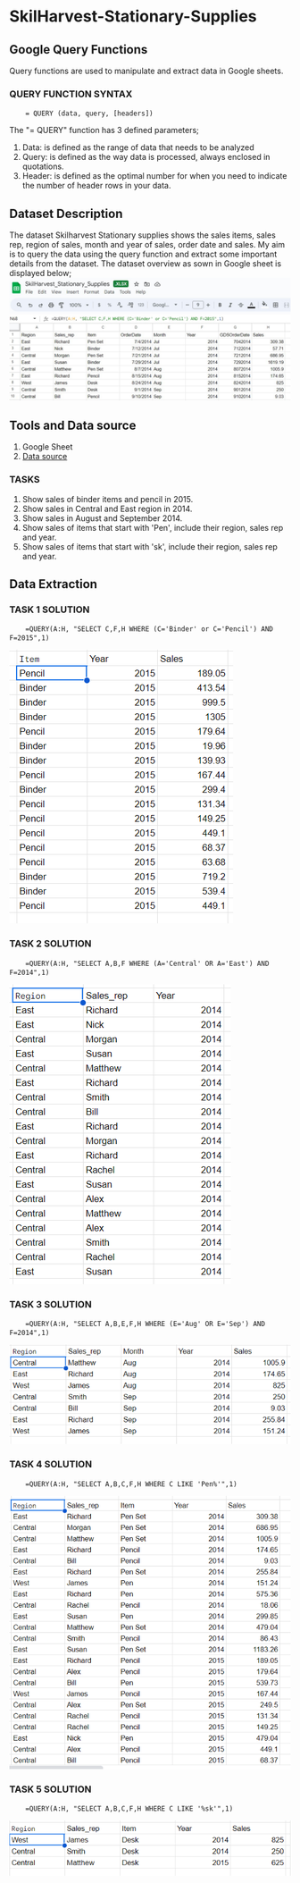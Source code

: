 # SkilHarvest-Stationary-Supplies

## Google Query Functions
Query functions are used to manipulate and extract data in Google sheets.

### QUERY FUNCTION SYNTAX
  ```
      = QUERY (data, query, [headers])
  ```

The "= QUERY" function has 3 defined parameters;
1. Data: is defined as the range of data that needs to be analyzed
2. Query: is defined as the way data is processed, always enclosed in quotations.
3. Header: is defined as the optimal number for when you need to indicate the number of header rows in your data.

## Dataset Description

The dataset Skilharvest Stationary supplies shows the sales items, sales rep, region of sales, month and year of sales, order date and sales.
My aim is to query the data using the query function and extract some important details from the dataset. The dataset overview as sown in Google sheet is displayed below;
![](https://github.com/Crowngold/SkilHarvest-Stationary-Supplies/blob/main/SKILHARVEST%20DATASET.jpg)

## Tools and Data source
1. Google Sheet
2. [Data source](https://github.com/Crowngold/SkilHarvest-Stationary-Supplies/blob/main/SkilHarvest_Stationary_Supplies.csv)


### TASKS
1. Show sales of binder items and pencil in 2015.
2. Show sales in Central and East region in 2014.
3. Show sales in August and September 2014.
4. Show sales of items that start with 'Pen', include their region, sales rep and year.
5. Show sales of items that start with 'sk', include their region, sales rep and year.

## Data Extraction

### TASK 1 SOLUTION
```
    =QUERY(A:H, "SELECT C,F,H WHERE (C='Binder' or C='Pencil') AND F=2015",1)
```
![](https://github.com/Crowngold/SkilHarvest-Stationary-Supplies/blob/main/TASK%201.jpg)



### TASK 2 SOLUTION
```
    =QUERY(A:H, "SELECT A,B,F WHERE (A='Central' OR A='East') AND F=2014",1)
```
![](https://github.com/Crowngold/SkilHarvest-Stationary-Supplies/blob/main/TASK%202.jpg)

### TASK 3 SOLUTION
```
    =QUERY(A:H, "SELECT A,B,E,F,H WHERE (E='Aug' OR E='Sep') AND F=2014",1)
```
![](https://github.com/Crowngold/SkilHarvest-Stationary-Supplies/blob/main/TASK%203.jpg)

### TASK 4 SOLUTION
```
    =QUERY(A:H, "SELECT A,B,C,F,H WHERE C LIKE 'Pen%'",1)
```
![](https://github.com/Crowngold/SkilHarvest-Stationary-Supplies/blob/main/TASK%204.jpg)

### TASK 5 SOLUTION
```
    =QUERY(A:H, "SELECT A,B,C,F,H WHERE C LIKE '%sk'",1)
```
![](https://github.com/Crowngold/SkilHarvest-Stationary-Supplies/blob/main/TASK%205.jpg)
